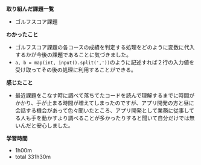 **取り組んだ課題一覧**
* ゴルフスコア課題

**わかったこと**
* ゴルフスコア課題の各コースの成績を判定する処理をどのように変数に代入するかが今後の課題であることに気づきました。
* `a, b = map(int, input().split(','))`のように記述すれば２行の入力値を受け取ってその後の処理に利用することができる。
  
**感じたこと**
* 最近課題をこなす時に調べて落ちてたコードを読んで理解するまでに時間がかかり、手が止まる時間が増えてしまったのですが、アプリ開発の方と昼に会話する機会があって色々聞いたところ、アプリ開発として業務に従事してる人も手を動かすより調べることが多かったりすると聞いて自分だけでは無いんだと安心しました。

**学習時間**
* 1h00m
 * total 331h30m
